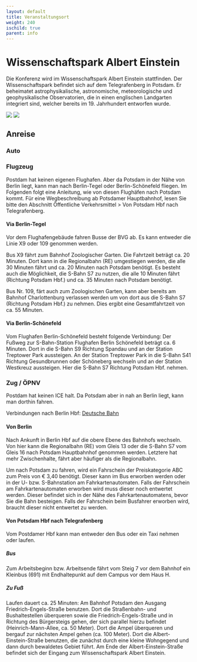 ```yaml
--- 
layout: default 
title: Veranstaltungsort
weight: 240
ischild: true
parent: info
---
```


# Wissenschaftspark Albert Einstein

Die Konferenz wird im Wissenschaftspark Albert Einstein stattfinden. Der Wissenschaftspark befindet sich auf dem Telegrafenberg in Potsdam. Er beheimatet astrophysikalische, astronomische, meteorologische und geophysikalische Observatorien, die in einen englischen Landgarten integriert sind, welcher bereits im 19. Jahrhundert entworfen wurde. 

![](https://upload.wikimedia.org/wikipedia/commons/thumb/1/17/Signboard_of_the_Wissenschaftspark_Albert_Einstein.JPG/320px-Signboard_of_the_Wissenschaftspark_Albert_Einstein.JPG)
![](https://upload.wikimedia.org/wikipedia/commons/thumb/3/36/Einsteinturm_7443.jpg/320px-Einsteinturm_7443.jpg)

## Anreise

### Auto

### Flugzeug

Postdam hat keinen eigenen Flughafen. Aber da Potsdam in der Nähe von Berlin liegt, kann man nach Berlin-Tegel oder Berlin-Schönefeld fliegen. Im Folgenden folgt eine Anleitung, wie von diesen Flughäfen nach Potsdam kommt. Für eine Wegbeschreibung ab Potsdamer Hauptbahnhof, lesen Sie bitte den Abschnitt Öffentliche Verkehrsmittel > Von Potsdam Hbf nach Telegrafenberg.

#### Via Berlin-Tegel

Vor dem Flughafengebäude fahren Busse der BVG ab. Es kann entweder die Linie X9 oder 109 genommen werden.

Bus X9 fährt zum Bahnhof Zoologischer Garten. Die Fahrtzeit beträgt ca. 20 Minuten. Dort kann in die Regionalbahn (RE) umgestiegen werden, die alle 30 Minuten fährt und ca. 20 Minuten nach Potsdam benötigt. Es besteht auch die Möglichkeit, die S-Bahn S7 zu nutzen, die alle 10 Minuten fährt (Richtung Potsdam Hbf.) und ca. 35 Minuten nach Potsdam benötigt.

Bus Nr. 109, färt auch zum Zoologischen Garten, kann aber bereits am Bahnhof Charlottenburg verlassen werden um von dort aus die S-Bahn S7 (Richtung Potsdam Hbf.) zu nehmen. Dies ergibt eine Gesamtfahrtzeit von ca. 55 Minuten.

#### Via Berlin-Schönefeld

Vom Flughafen Berlin-Schönefeld besteht folgende Verbindung: Der Fußweg zur S-Bahn-Station Flughafen Berlin Schönefeld beträgt ca. 6 Minuten. Dort in die S-Bahn S9 Richtung Spandau und an der Station Treptower Park aussteigen. An der Station Treptower Park in die S-Bahn S41 Richtung Gesundbrunnen oder Schöneberg wechseln und an der Station Westkreuz aussteigen. Hier die S-Bahn S7 Richtung Potsdam Hbf. nehmen.

### Zug / ÖPNV

Postdam hat keinen ICE halt. Da Potsdam aber in nah an Berlin liegt, kann man dorthin fahren.

Verbindungen nach Berlin Hbf: [Deutsche Bahn](https://www.bahn.com/en/view/index.shtml)

#### Von Berlin

Nach Ankunft in Berlin Hbf auf die obere Ebene des Bahnhofs wechseln. Von hier kann die Regionalbahn (RE) vom Gleis 13 oder die S-Bahn S7 vom Gleis 16 nach Potsdam Hauptbahnhof genommen werden. Letztere hat mehr Zwischenhalte, fährt aber häufiger als die Regionalbahn.

Um nach Potsdam zu fahren, wird ein Fahrschein der Preiskategorie ABC zum Preis von € 3,40 benötigt. Dieser kann im Bus erworben werden oder in der U- bzw. S-Bahnstation am Fahrkartenautomaten. Falls der Fahrschein am Fahrkartenautomaten erworben wird muss dieser noch entwertet werden. Dieser befindet sich in der Nähe des Fahrkartenautomatens, bevor Sie die Bahn besteigen. Falls der Fahrschein beim Busfahrer erworben wird, braucht dieser nicht entwertet zu werden.

#### Von Potsdam Hbf nach Telegrafenberg

Vom Postdamer Hbf kann man entweder den Bus oder ein Taxi nehmen oder laufen.

##### Bus

Zum Arbeitsbeginn bzw. Arbeitsende fährt vom Steig 7 vor dem Bahnhof ein Kleinbus (691) mit Endhaltepunkt auf dem Campus vor dem Haus H.

##### Zu Fuß

Laufen dauert ca. 25 Minuten: Am Bahnhof Potsdam den Ausgang Friedrich-Engels-Straße benutzen. Dort die Straßenbahn- und Bushaltestellen überqueren sowie die Friedrich-Engels-Straße und in Richtung des Bürgersteigs gehen, der sich parallel hierzu befindet (Heinrich-Mann-Allee, ca. 50 Meter). Dort die Ampel überqueren und bergauf zur nächsten Ampel gehen (ca. 100 Meter). Dort die Albert-Einstein-Straße benutzen, die zunächst durch eine kleine Wohngegend und dann durch bewaldetes Gebiet führt. Am Ende der Albert-Einstein-Straße befindet sich der Eingang zum Wissenschaftspark Albert Einstein.
